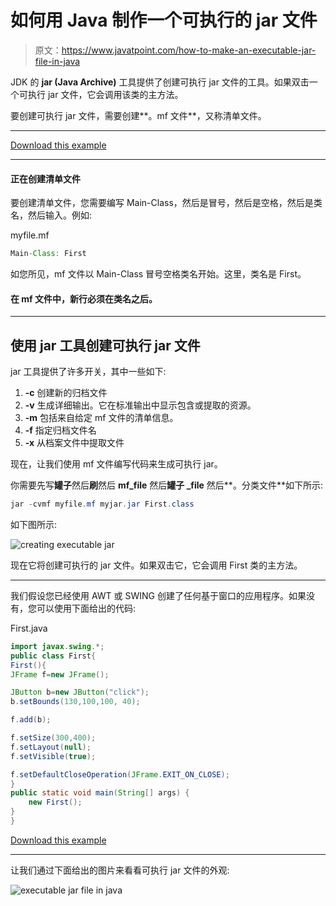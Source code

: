 # 如何用 Java 制作一个可执行的 jar 文件

> 原文：<https://www.javatpoint.com/how-to-make-an-executable-jar-file-in-java>

JDK 的 **jar (Java Archive)** 工具提供了创建可执行 jar 文件的工具。如果双击一个可执行 jar 文件，它会调用该类的主方法。

要创建可执行 jar 文件，需要创建**。mf 文件**，又称清单文件。

* * *

[Download this example](https://static.javatpoint.com/core/examples/executablejarexample.zip)

* * *

#### 正在创建清单文件

要创建清单文件，您需要编写 Main-Class，然后是冒号，然后是空格，然后是类名，然后输入。例如:

myfile.mf

```java
Main-Class: First

```

如您所见，mf 文件以 Main-Class 冒号空格类名开始。这里，类名是 First。

#### 在 mf 文件中，新行必须在类名之后。

* * *

## 使用 jar 工具创建可执行 jar 文件

jar 工具提供了许多开关，其中一些如下:

1.  **-c** 创建新的归档文件
2.  **-v** 生成详细输出。它在标准输出中显示包含或提取的资源。
3.  **-m** 包括来自给定 mf 文件的清单信息。
4.  **-f** 指定归档文件名
5.  **-x** 从档案文件中提取文件

现在，让我们使用 mf 文件编写代码来生成可执行 jar。

你需要先写**罐子**然后**刷**然后 **mf_file** 然后**罐子 _file** 然后**。分类文件**如下所示:

```java
jar -cvmf myfile.mf myjar.jar First.class

```

如下图所示:

![creating executable jar](../img/3a0e92ebf1fd434f97a5f2564933690d.png)

现在它将创建可执行的 jar 文件。如果双击它，它会调用 First 类的主方法。

* * *

我们假设您已经使用 AWT 或 SWING 创建了任何基于窗口的应用程序。如果没有，您可以使用下面给出的代码:

First.java

```java
import javax.swing.*;  
public class First{  
First(){  
JFrame f=new JFrame();  

JButton b=new JButton("click");  
b.setBounds(130,100,100, 40);  

f.add(b);  

f.setSize(300,400);  
f.setLayout(null);  
f.setVisible(true);  

f.setDefaultCloseOperation(JFrame.EXIT_ON_CLOSE);  
}  
public static void main(String[] args) {  
    new First();  
}  
}  

```

[Download this example](https://static.javatpoint.com/core/examples/executablejarexample.zip)

* * *

让我们通过下面给出的图片来看看可执行 jar 文件的外观:

![executable jar file in java](../img/9981d4444504aa7cea99bd9ce5c7d713.png)